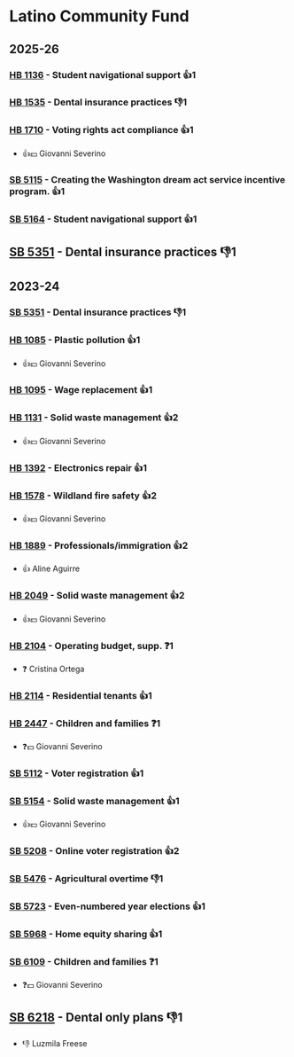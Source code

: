 # Latino Community Fund
## 2025-26

### [HB 1136](/bill/2025-26/hb/1136/) - Student navigational support 👍1  

### [HB 1535](/bill/2025-26/hb/1535/) - Dental insurance practices  👎1 

### [HB 1710](/bill/2025-26/hb/1710/) - Voting rights act compliance 👍1  
* 👍💵 Giovanni Severino

### [SB 5115](/bill/2025-26/sb/5115/) - Creating the Washington dream act service incentive program. 👍1  

### [SB 5164](/bill/2025-26/sb/5164/) - Student navigational support 👍1  

## [SB 5351](/bill/2025-26/sb/5351/) - Dental insurance practices  👎1 

## 2023-24

### [SB 5351](/bill/2023-24/sb/5351/) - Dental insurance practices  👎1 

### [HB 1085](/bill/2023-24/hb/1085/) - Plastic pollution 👍1  
* 👍💵 Giovanni Severino

### [HB 1095](/bill/2023-24/hb/1095/) - Wage replacement 👍1  

### [HB 1131](/bill/2023-24/hb/1131/) - Solid waste management 👍2  
* 👍💵 Giovanni Severino

### [HB 1392](/bill/2023-24/hb/1392/) - Electronics repair 👍1  

### [HB 1578](/bill/2023-24/hb/1578/) - Wildland fire safety 👍2  
* 👍💵 Giovanni Severino

### [HB 1889](/bill/2023-24/hb/1889/) - Professionals/immigration 👍2  
* 👍 Aline Aguirre

### [HB 2049](/bill/2023-24/hb/2049/) - Solid waste management 👍2  
* 👍💵 Giovanni Severino

### [HB 2104](/bill/2023-24/hb/2104/) - Operating budget, supp.   ❓1
* ❓ Cristina Ortega

### [HB 2114](/bill/2023-24/hb/2114/) - Residential tenants 👍1  

### [HB 2447](/bill/2023-24/hb/2447/) - Children and families   ❓1
* ❓💵 Giovanni Severino

### [SB 5112](/bill/2023-24/sb/5112/) - Voter registration 👍1  

### [SB 5154](/bill/2023-24/sb/5154/) - Solid waste management 👍1  
* 👍💵 Giovanni Severino

### [SB 5208](/bill/2023-24/sb/5208/) - Online voter registration 👍2  

### [SB 5476](/bill/2023-24/sb/5476/) - Agricultural overtime  👎1 

### [SB 5723](/bill/2023-24/sb/5723/) - Even-numbered year elections 👍1  

### [SB 5968](/bill/2023-24/sb/5968/) - Home equity sharing 👍1  

### [SB 6109](/bill/2023-24/sb/6109/) - Children and families   ❓1
* ❓💵 Giovanni Severino

## [SB 6218](/bill/2023-24/sb/6218/) - Dental only plans  👎1 
* 👎 Luzmila Freese
